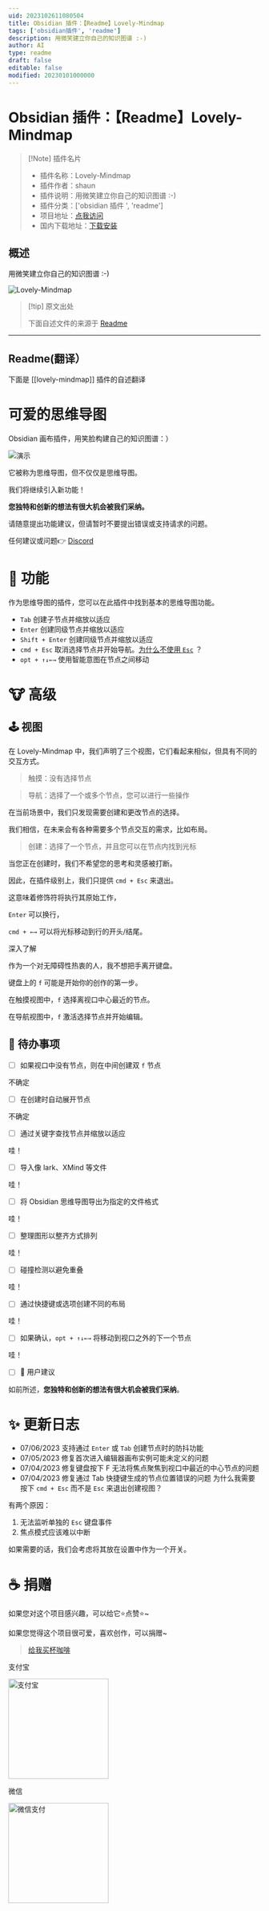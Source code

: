 ```yaml
---
uid: 2023102611080504
title: Obsidian 插件：【Readme】Lovely-Mindmap
tags: ['obsidian插件', 'readme']
description: 用微笑建立你自己的知识图谱 :-)
author: AI
type: readme
draft: false
editable: false
modified: 20230101000000
---
```


# Obsidian 插件：【Readme】Lovely-Mindmap

> [!Note] 插件名片
> - 插件名称：Lovely-Mindmap
> - 插件作者：shaun
> - 插件说明：用微笑建立你自己的知识图谱 :-)
> - 插件分类：['obsidian 插件 ', 'readme']
> - 项目地址：[点我访问](https://github.com/xincan1949/lovely-mindmap)
> - 国内下载地址：[下载安装](https://pkmer.cn/products/plugin/pluginMarket/?lovely-mindmap)

## 概述

用微笑建立你自己的知识图谱 :-)

![Lovely-Mindmap](https://cdn.pkmer.cn/covers/lovely-mindmap.gif!pkmer)

> [!tip] 原文出处
>
>下面自述文件的来源于 [Readme](https://ghproxy.net/https://raw.githubusercontent.com/xincan1949/lovely-mindmap/master/README.md)

---

## Readme(翻译）

下面是 [[lovely-mindmap]] 插件的自述翻译

# 可爱的思维导图

Obsidian 画布插件，用笑脸构建自己的知识图谱：）

![演示](./DEMO.gif)

它被称为思维导图，但不仅仅是思维导图。

我们将继续引入新功能！

**您独特和创新的想法有很大机会被我们采纳。**

请随意提出功能建议，但请暂时不要提出错误或支持请求的问题。

任何建议或问题👉 [Discord](https://discord.gg/DhJGeY8V)

# 📕 功能

作为思维导图的插件，您可以在此插件中找到基本的思维导图功能。

- `Tab` 创建子节点并缩放以适应
- `Enter` 创建同级节点并缩放以适应
- `Shift + Enter` 创建同级节点并缩放以适应
- `cmd + Esc` 取消选择节点并开始导航。[为什么不使用 `Esc`](https://github.com/xincan1949/lovely-mindmap#-qa:~:text=exit%20creating%20view%3F-,For%20two%20reasons%3A,-Individual%20Esc%20keyboard) ？
- `opt + ↑↓←→` 使用智能意图在节点之间移动

# 🐮 高级

## 🕹 视图

在 Lovely-Mindmap 中，我们声明了三个视图，它们看起来相似，但具有不同的交互方式。

> 触摸：没有选择节点

> 导航：选择了一个或多个节点，您可以进行一些操作

在当前场景中，我们只发现需要创建和更改节点的选择。

我们相信，在未来会有各种需要多个节点交互的需求，比如布局。

> 创建：选择了一个节点，并且您可以在节点内找到光标

当您正在创建时，我们不希望您的思考和灵感被打断。

因此，在插件级别上，我们只提供 `cmd + Esc` 来退出。

这意味着修饰符将执行其原始工作，

`Enter` 可以换行，

`cmd + ←→` 可以将光标移动到行的开头/结尾。

深入了解

作为一个对无障碍性热衷的人，我不想把手离开键盘。

键盘上的 `f` 可能是开始你的创作的第一步。

在触摸视图中，`f` 选择离视口中心最近的节点。

在导航视图中，`f` 激活选择节点并开始编辑。

## 🚧 待办事项

- [ ] 如果视口中没有节点，则在中间创建双 `f` 节点

不确定

- [ ] 在创建时自动展开节点

不确定

- [ ] 通过关键字查找节点并缩放以适应

哇！

- [ ] 导入像 lark、XMind 等文件

哇！

- [ ] 将 Obsidian 思维导图导出为指定的文件格式

哇！

- [ ] 整理图形以整齐方式排列

哇！

- [ ] 碰撞检测以避免重叠

哇！

- [ ] 通过快捷键或选项创建不同的布局

哇！

- [ ] 如果确认，`opt + ↑↓←→` 将移动到视口之外的下一个节点

哇！

- [ ] 🥰 用户建议

如前所述，**您独特和创新的想法有很大机会被我们采纳**。

# ✨ 更新日志

- 07/06/2023 支持通过 `Enter` 或 `Tab` 创建节点时的防抖功能
- 07/05/2023 修复首次进入编辑器画布实例可能未定义的问题
- 07/04/2023 修复键盘按下 F 无法将焦点聚焦到视口中最近的中心节点的问题
- 07/04/2023 修复通过 Tab 快捷键生成的节点位置错误的问题
为什么我需要按下 `cmd + Esc` 而不是 `Esc` 来退出创建视图？

有两个原因：

1. 无法监听单独的 `Esc` 键盘事件
2. 焦点模式应该难以中断

如果需要的话，我们会考虑将其放在设置中作为一个开关。

# ☕️ 捐赠

如果您对这个项目感兴趣，可以给它⭐️点赞⭐️~

如果您觉得这个项目很可爱，喜欢创作，可以捐赠~

> [给我买杯咖啡](https://www.buymeacoffee.com/xincan1949)

支付宝

<img alt="支付宝" height="200" src="https://cdn.jsdelivr.net/gh/xincan1949/xincan1949.github.io@master/Alipay.jpeg" width="200"/>

微信

<img alt="微信支付" height="200" src="https://cdn.jsdelivr.net/gh/xincan1949/xincan1949.github.io@master/WeChatPay.png" title="123" width="200"/>



